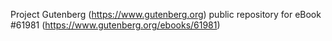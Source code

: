 Project Gutenberg (https://www.gutenberg.org) public repository for eBook #61981 (https://www.gutenberg.org/ebooks/61981)

